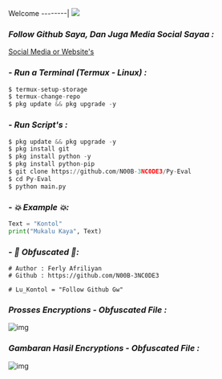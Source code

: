 Welcome
--------|
![](https://media.tenor.com/iVCiM9W7cvYAAAAd/welcome.gif)

### *Follow Github Saya, Dan Juga Media Social Sayaa :*

<a href="https://ferlyafriliyan.vercel.app" target="_blank">Social Media or Website's</a>

### - *Run a Terminal (Termux - Linux) :*
```python
$ termux-setup-storage
$ termux-change-repo
$ pkg update && pkg upgrade -y
```

### - *Run Script's :*
```python
$ pkg update && pkg upgrade -y
$ pkg install git
$ pkg install python -y
$ pkg install python-pip
$ git clone https://github.com/N00B-3NC0DE3/Py-Eval
$ cd Py-Eval
$ python main.py
```

### - *💥 Example 💥:*
```python
Text = "Kontol"
print("Mukalu Kaya", Text)
```

### - *👾 Obfuscated 👾:*
```python3
# Author : Ferly Afriliyan
# Github : https://github.com/N00B-3NC0DE3

# Lu_Kontol = "Follow Github Gw"

```

### *Prosses Encryptions - Obfuscated File :*
![img](https://raw.githubusercontent.com/ferlyafriliyan/enc_py3/master/assets/Screenshot_20230828_044621_Termux~2.jpg)

### *Gambaran Hasil Encryptions - Obfuscated File :*
![img](https://raw.githubusercontent.com/ferlyafriliyan/enc_py3/master/assets/Screenshot_20230828_044638_Termux~2.jpg)

